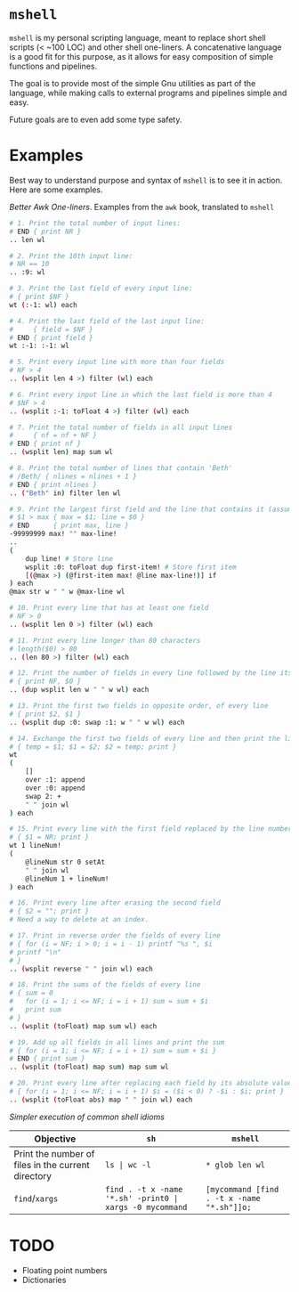 # `mshell`

`mshell` is my personal scripting language, meant to replace short shell scripts (< ~100 LOC) and other shell one-liners.
A concatenative language is a good fit for this purpose, as it allows for easy composition of simple functions and pipelines.

The goal is to provide most of the simple Gnu utilities as part of the language,
while making calls to external programs and pipelines simple and easy.

Future goals are to even add some type safety.

# Examples

Best way to understand purpose and syntax of `mshell` is to see it in action. Here are some examples.

*Better Awk One-liners*. Examples from the `awk` book, translated to `mshell`

```sh
# 1. Print the total number of input lines:
# END { print NR }
.. len wl

# 2. Print the 10th input line:
# NR == 10
.. :9: wl

# 3. Print the last field of every input line:
# { print $NF }
wt (:-1: wl) each

# 4. Print the last field of the last input line:
#     { field = $NF }
# END { print field }
wt :-1: :-1: wl

# 5. Print every input line with more than four fields
# NF > 4
.. (wsplit len 4 >) filter (wl) each

# 6. Print every input line in which the last field is more than 4
# $NF > 4
.. (wsplit :-1: toFloat 4 >) filter (wl) each

# 7. Print the total number of fields in all input lines
#     { nf = nf + NF }
# END { print nf }
.. (wsplit len) map sum wl

# 8. Print the total number of lines that contain 'Beth'
# /Beth/ { nlines = nlines + 1 }
# END { print nlines }
.. ("Beth" in) filter len wl

# 9. Print the largest first field and the line that contains it (assumes some $1 is positive):
# $1 > max { max = $1; line = $0 }
# END      { print max, line }
-99999999 max! "" max-line!
..
(
    dup line! # Store line
    wsplit :0: toFloat dup first-item! # Store first item
    [(@max >) (@first-item max! @line max-line!)] if
) each
@max str w " " w @max-line wl

# 10. Print every line that has at least one field
# NF > 0
.. (wsplit len 0 >) filter (wl) each

# 11. Print every line longer than 80 characters
# length($0) > 80
.. (len 80 >) filter (wl) each

# 12. Print the number of fields in every line followed by the line itself
# { print NF, $0 }
.. (dup wsplit len w " " w wl) each

# 13. Print the first two fields in opposite order, of every line
# { print $2, $1 }
.. (wsplit dup :0: swap :1: w " " w wl) each

# 14. Exchange the first two fields of every line and then print the line
# { temp = $1; $1 = $2; $2 = temp; print }
wt
(
    []
    over :1: append
    over :0: append
    swap 2: +
    " " join wl
) each

# 15. Print every line with the first field replaced by the line number
# { $1 = NR; print }
wt 1 lineNum!
(
    @lineNum str 0 setAt
    " " join wl
    @lineNum 1 + lineNum!
) each

# 16. Print every line after erasing the second field
# { $2 = ""; print }
# Need a way to delete at an index.

# 17. Print in reverse order the fields of every line
# { for (i = NF; i > 0; i = i - 1) printf "%s ", $i
# printf "\n"
# }
.. (wsplit reverse " " join wl) each

# 18. Print the sums of the fields of every line
# { sum = 0
#   for (i = 1; i <= NF; i = i + 1) sum = sum + $i
#   print sum
# }
.. (wsplit (toFloat) map sum wl) each

# 19. Add up all fields in all lines and print the sum
# { for (i = 1; i <= NF; i = i + 1) sum = sum + $i }
# END { print sum }
.. (wsplit (toFloat) map sum) map sum wl

# 20. Print every line after replacing each field by its absolute value
# { for (i = 1; i <= NF; i = i + 1) $i = ($i < 0) ? -$i : $i; print }
.. (wsplit (toFloat abs) map " " join wl) each

```

<!-- | Objective | `awk` | `mshell` | -->
<!-- |-----------|-------|----------| -->
<!-- | Print the total number of input lines             | `END { print NR }`                    | `.. len wl` | -->
<!-- | Print the 10th input line                         | `NR == 10`                            | `.. :10: wl` (Failure if < 10 lines) | -->
<!-- | Print the last field of every input line          | `{ print $NF }`                       | `.. (ws split :-1: wl) each` | -->
<!-- | Print the last field of the last input line       | `{ field = $NF } END { print field }` | `.. :-1: (ws split :-1: wl)` | -->
<!-- | Print every input line with more than four fields | `NF > 4`                              | `.. (dup ws split len [(4 >) (wl) (drop)] if) each`  | -->


*Simpler execution of common shell idioms*

| Objective | `sh` | `mshell` |
|-----------|-----|----------|
| Print the number of files in the current directory | `ls \| wc -l`                                                | `* glob len wl` |
| `find`/`xargs`                                     |  `find . -t x -name '*.sh' -print0 \|  xargs -0 mycommand`   | `[mycommand [find . -t x -name "*.sh"]]o;` |

# TODO

- Floating point numbers
- Dictionaries
